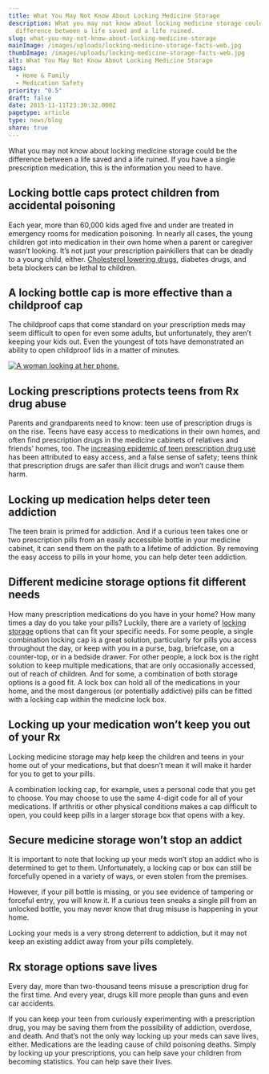 ```yaml
---
title: What You May Not Know About Locking Medicine Storage
description: What you may not know about locking medicine storage could be the
  difference between a life saved and a life ruined.
slug: what-you-may-not-know-about-locking-medicine-storage
mainImage: /images/uploads/locking-medicine-storage-facts-web.jpg
thumbImage: /images/uploads/locking-medicine-storage-facts-web.jpg
alt: What You May Not Know About Locking Medicine Storage
tags:
  - Home & Family
  - Medication Safety
priority: "0.5"
draft: false
date: 2015-11-11T23:30:32.000Z
pagetype: article
type: news/blog
share: true
---
```

What you may not know about locking medicine storage could be the difference between a life saved and a life ruined. If you have a single prescription medication, this is the information you need to have.

## Locking bottle caps protect children from accidental poisoning

Each year, more than 60,000 kids aged five and under are treated in emergency rooms for medication poisoning. In nearly all cases, the young children got into medication in their own home when a parent or caregiver wasn’t looking. It’s not just your prescription painkillers that can be deadly to a young child, either. [Cholesterol lowering drugs](http://www.npr.org/sections/health-shots/2013/06/03/188296734/more-children-poisoned-by-parents-prescription-drugs), diabetes drugs, and beta blockers can be lethal to children.

## A locking bottle cap is more effective than a childproof cap

The childproof caps that come standard on your prescription meds may seem difficult to open for even some adults, but unfortunately, they aren’t keeping your kids out. Even the youngest of tots have demonstrated an ability to open childproof lids in a matter of minutes.

[![A woman looking at her phone.](/images/uploads/rxguardian-well-rx-graphic.jpg "Save up to 80 percent on prescription drugs.")](https://www.wellrx.com/rx-discount-card/enroll/?invitecode=SaferLock%20&utm_source=SaferLock%20&utm_medium=affiliate&utm_campaign=%3cblogs%3E "WellRx Link")

## Locking prescriptions protects teens from Rx drug abuse

Parents and grandparents need to know: teen use of prescription drugs is on the rise. Teens have easy access to medications in their own homes, and often find prescription drugs in the medicine cabinets of relatives and friends’ homes, too. The [increasing epidemic of teen prescription drug use](http://blog.saferlockrx.com/blog/how-important-is-locking-medication-storage-in-your-house) has been attributed to easy access, and a false sense of safety; teens think that prescription drugs are safer than illicit drugs and won’t cause them harm.

## Locking up medication helps deter teen addiction

The teen brain is primed for addiction. And if a curious teen takes one or two prescription pills from an easily accessible bottle in your medicine cabinet, it can send them on the path to a lifetime of addiction. By removing the easy access to pills in your home, you can help deter teen addiction.

## Different medicine storage options fit different needs

How many prescription medications do you have in your home? How many times a day do you take your pills? Luckily, there are a variety of [locking storage](http://upandaway.org/) options that can fit your specific needs. For some people, a single combination locking cap is a great solution, particularly for pills you access throughout the day, or keep with you in a purse, bag, briefcase, on a counter-top, or in a bedside drawer. For other people, a lock box is the right solution to keep multiple medications, that are only occasionally accessed, out of reach of children. And for some, a combination of both storage options is a good fit. A lock box can hold all of the medications in your home, and the most dangerous (or potentially addictive) pills can be fitted with a locking cap within the medicine lock box.

## Locking up your medication won’t keep you out of your Rx

Locking medicine storage may help keep the children and teens in your home out of your medications, but that doesn’t mean it will make it harder for you to get to your pills.

A combination locking cap, for example, uses a personal code that you get to choose. You may choose to use the same 4-digit code for all of your medications. If arthritis or other physical conditions makes a cap difficult to open, you could keep pills in a larger storage box that opens with a key.

## Secure medicine storage won’t stop an addict

It is important to note that locking up your meds won’t stop an addict who is determined to get to them. Unfortunately, a locking cap or box can still be forcefully opened in a variety of ways, or even stolen from the premises.

However, if your pill bottle is missing, or you see evidence of tampering or forceful entry, you will know it. If a curious teen sneaks a single pill from an unlocked bottle, you may never know that drug misuse is happening in your home.

Locking your meds is a very strong deterrent to addiction, but it may not keep an existing addict away from your pills completely.

## Rx storage options save lives

Every day, more than two-thousand teens misuse a prescription drug for the first time. And every year, drugs kill more people than guns and even car accidents.

If you can keep your teen from curiously experimenting with a prescription drug, you may be saving them from the possibility of addiction, overdose, and death. And that’s not the only way locking up your meds can save lives, either. Medications are the leading cause of child poisoning deaths. Simply by locking up your prescriptions, you can help save your children from becoming statistics. You can help save their lives.